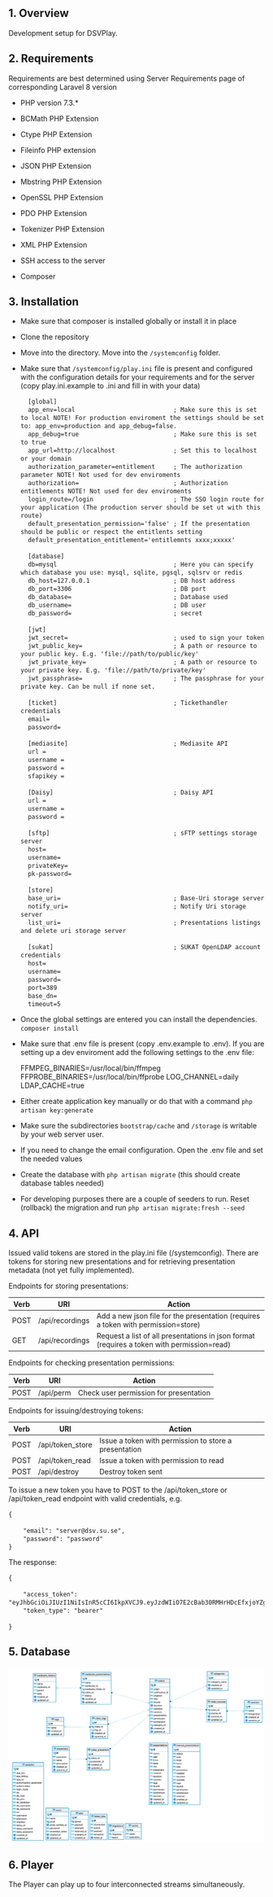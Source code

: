 ## 1. Overview
Development setup for DSVPlay.

## 2. Requirements
Requirements are best determined using Server Requirements page of corresponding Laravel 8 version

- PHP version 7.3.*

- BCMath PHP Extension

- Ctype PHP Extension

- Fileinfo PHP extension

- JSON PHP Extension

- Mbstring PHP Extension

- OpenSSL PHP Extension

- PDO PHP Extension

- Tokenizer PHP Extension

- XML PHP Extension

- SSH access to the server

- Composer

## 3. Installation

* Make sure that composer is installed globally or install it in place

* Clone the repository

* Move into the directory. Move into the `/systemconfig` folder.

* Make sure that `/systemconfig/play.ini` file is present and configured with the configuration details for your requirements and for the server (copy play.ini.example to .ini and fill in with your data)

        [global]
        app_env=local                           ; Make sure this is set to local NOTE! For production enviroment the settings should be set to: app_env=production and app_debug=false.
        app_debug=true                          ; Make sure this is set to true
        app_url=http://localhost                ; Set this to localhost or your domain
        authorization_parameter=entitlement     ; The authorization parameter NOTE! Not used for dev enviroments
        authorization=                          ; Authorization entitlements NOTE! Not used for dev enviroments
        login_route=/login                      ; The SSO login route for your application (The production server should be set ut with this route) 
        default_presentation_permission='false' ; If the presentation should be public or respect the entitlents setting
        default_presentation_entitlement='entitlemnts xxxx;xxxxx'
        
        [database]
        db=mysql                                ; Here you can specify which database you use: mysql, sqlite, pgsql, sqlsrv or redis 
        db_host=127.0.0.1                       ; DB host address
        db_port=3306                            ; DB port
        db_database=                            ; Database used     
        db_username=                            ; DB user
        db_password=                            ; secret
        
        [jwt]
        jwt_secret=                             ; used to sign your token
        jwt_public_key=                         ; A path or resource to your public key. E.g. 'file://path/to/public/key'
        jwt_private_key=                        ; A path or resource to your private key. E.g. 'file://path/to/private/key'
        jwt_passphrase=                         ; The passphrase for your private key. Can be null if none set.
        
        [ticket]                                ; Tickethandler credentials
        email=
        password=
  
        [mediasite]                             ; Mediasite API
        url =
        username =
        password =
        sfapikey =
        
        [Daisy]                                 ; Daisy API
        url =
        username =
        password =
        
        [sftp]                                  ; sFTP settings storage server
        host=
        username=
        privateKey=
        pk-password=

        [store]
        base_uri=                               ; Base-Uri storage server
        notify_uri=                             ; Notify Uri storage server
        list_uri=                               ; Presentations listings and delete uri storage server

        [sukat]                                 ; SUKAT OpenLDAP account credentials
        host=
        username=
        password=
        port=389
        base_dn=
        timeout=5
        
* Once the global settings are entered you can install the dependencies. `composer install`

* Make sure that .env file is present (copy .env.example to .env). If you are setting up a dev enviroment add the following settings to the .env file:

    FFMPEG_BINARIES=/usr/local/bin/ffmpeg
    FFPROBE_BINARIES=/usr/local/bin/ffprobe
    LOG_CHANNEL=daily
    LDAP_CACHE=true
  

* Either create application key manually or do that with a command `php artisan key:generate`

* Make sure the subdirectories `bootstrap/cache` and `/storage` is writable by your web server user.

* If you need to change the email configuration. Open the .env file and set the needed values

* Create the database with `php artisan migrate` (this should create database tables needed)

* For developing purposes there are a couple of seeders to run. Reset (rollback) the migration and run `php artisan migrate:fresh --seed`

## 4. API
Issued valid tokens are stored in the play.ini file (/systemconfig). There are tokens for storing new presentations and for retrieving presentation metadata (not yet fully implemented).

Endpoints for storing presentations:

Verb | URI | Action
-----|-----|-------
POST | /api/recordings | Add a new json file for the presentation (requires a token with permission=store)
GET | /api/recordings | Request a list of all presentations in json format (requires a token with permission=read)


Endpoints for checking presentation permissions:

Verb | URI | Action
-----|-----|-------
POST | /api/perm | Check user permission for presentation


Endpoints for issuing/destroying tokens:

Verb | URI | Action
-----|-----|--------
POST | /api/token_store | Issue a token with permission to store a presentation
POST | /api/token_read | Issue a token with permission to read
POST | /api/destroy | Destroy token sent


To issue a new token you have to POST to the /api/token_store or /api/token_read endpoint with valid credentials,
e.g.

    {

        "email": "server@dsv.su.se",
        "password": "password"
    }

The response:

    {

        "access_token": "eyJhbGciOiJIUzI1NiIsInR5cCI6IkpXVCJ9.eyJzdWIiO7E2cBab30RMHrHDcEfxjoYZgeFONFh7HgQ",
        "token_type": "bearer"
       
    }

## 5. Database

![Database](./public/images/play_db.png)

## 6. Player
The Player can play up to four interconnected streams simultaneously.





